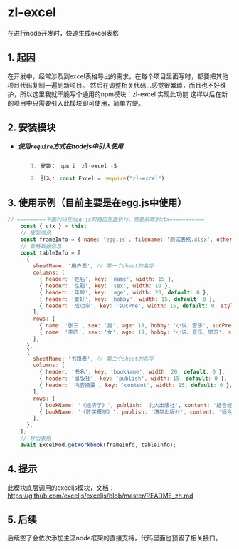 # zl-excel
   在进行node开发时，快速生成excel表格

## 1. 起因

   在开发中，经常涉及到excel表格导出的需求，在每个项目里面写时，都要把其他项目代码复制一遍到新项目。
然后在调整相关代码...感觉很繁琐，而且也不好维护，所以这里我就干脆写个通用的npm模块：zl-excel 实现此功能
这样以后在新的项目中只需要引入此模块即可使用，简单方便。


## 2. 安装模块

* ***使用`require`方式在nodejs中引入使用***
   ```js
 
       1. 安装： npm i  zl-excel -S

       2. 引入： const Excel = require("zl-excel")
   ```

## 3. 使用示例（目前主要是在egg.js中使用）

```js
// =========下面代码在egg.js的路由里面执行，需要获取到ctx===========
    const { ctx } = this;
    // 框架信息
    const frameInfo = { name: 'egg.js', filename: '测试表格.xlsx', other: ctx };
    // 表格数据信息
    const tableInfo = [
      {
        sheetName: '用户表', // 第一个sheet的名字
        columns: [
          { header: '姓名', key: 'name', width: 15 },
          { header: '性别', key: 'sex', width: 10 },
          { header: '年龄', key: 'age', width: 20, default: 0 },
          { header: '爱好', key: 'hobby', width: 15, default: 0 },
          { header: '成功率', key: 'sucPre', width: 15, default: 0, style: { numFmt: '0.00%' } },
        ],
        rows: [
          { name: '张三', sex: '男', age: 18, hobby: '小说、音乐', sucPre: '0.6789' },
          { name: '李四', sex: '女', age: 19, hobby: '小说、音乐、学习', sucPre: '0.8888' },
        ],
      },
      {
        sheetName: '书籍表', // 第二个sheet的名字
        columns: [
          { header: '书名', key: 'bookName', width: 20, default: 0 },
          { header: '出版社', key: 'publish', width: 15, default: 0 },
          { header: '内容摘要', key: 'content', width: 15, default: 0 },
        ],
        rows: [
          { bookName: '《经济学》', publish: '北大出版社', content: '适合经济学学入门的书籍' },
          { bookName: '《数学概览》', publish: '清华出版社', content: '适合现代数学入门的书籍' },
        ],
      },
    ];
    // 导出表格
    await ExcelMod.getWorkbook(frameInfo, tableInfo);
```

## 4. 提示

   此模块底层调用的exceljs模块，文档：https://github.com/exceljs/exceljs/blob/master/README_zh.md

## 5. 后续
   后续空了会依次添加主流node框架的直接支持，代码里面也预留了相关接口。
